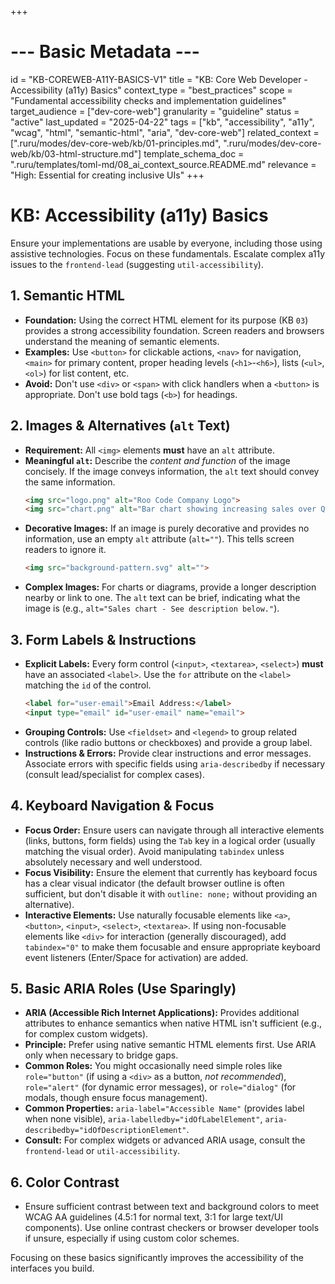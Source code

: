 +++
# --- Basic Metadata ---
id = "KB-COREWEB-A11Y-BASICS-V1"
title = "KB: Core Web Developer - Accessibility (a11y) Basics"
context_type = "best_practices"
scope = "Fundamental accessibility checks and implementation guidelines"
target_audience = ["dev-core-web"]
granularity = "guideline"
status = "active"
last_updated = "2025-04-22"
tags = ["kb", "accessibility", "a11y", "wcag", "html", "semantic-html", "aria", "dev-core-web"]
related_context = [".ruru/modes/dev-core-web/kb/01-principles.md", ".ruru/modes/dev-core-web/kb/03-html-structure.md"]
template_schema_doc = ".ruru/templates/toml-md/08_ai_context_source.README.md"
relevance = "High: Essential for creating inclusive UIs"
+++

# KB: Accessibility (a11y) Basics

Ensure your implementations are usable by everyone, including those using assistive technologies. Focus on these fundamentals. Escalate complex a11y issues to the `frontend-lead` (suggesting `util-accessibility`).

## 1. Semantic HTML

*   **Foundation:** Using the correct HTML element for its purpose (KB `03`) provides a strong accessibility foundation. Screen readers and browsers understand the meaning of semantic elements.
*   **Examples:** Use `<button>` for clickable actions, `<nav>` for navigation, `<main>` for primary content, proper heading levels (`<h1>`-`<h6>`), lists (`<ul>`, `<ol>`) for list content, etc.
*   **Avoid:** Don't use `<div>` or `<span>` with click handlers when a `<button>` is appropriate. Don't use bold tags (`<b>`) for headings.

## 2. Images & Alternatives (`alt` Text)

*   **Requirement:** All `<img>` elements **must** have an `alt` attribute.
*   **Meaningful `alt`:** Describe the *content and function* of the image concisely. If the image conveys information, the `alt` text should convey the same information.
    ```html
    <img src="logo.png" alt="Roo Code Company Logo">
    <img src="chart.png" alt="Bar chart showing increasing sales over Q1.">
    ```
*   **Decorative Images:** If an image is purely decorative and provides no information, use an empty `alt` attribute (`alt=""`). This tells screen readers to ignore it.
    ```html
    <img src="background-pattern.svg" alt="">
    ```
*   **Complex Images:** For charts or diagrams, provide a longer description nearby or link to one. The `alt` text can be brief, indicating what the image is (e.g., `alt="Sales chart - See description below."`).

## 3. Form Labels & Instructions

*   **Explicit Labels:** Every form control (`<input>`, `<textarea>`, `<select>`) **must** have an associated `<label>`. Use the `for` attribute on the `<label>` matching the `id` of the control.
    ```html
    <label for="user-email">Email Address:</label>
    <input type="email" id="user-email" name="email">
    ```
*   **Grouping Controls:** Use `<fieldset>` and `<legend>` to group related controls (like radio buttons or checkboxes) and provide a group label.
*   **Instructions & Errors:** Provide clear instructions and error messages. Associate errors with specific fields using `aria-describedby` if necessary (consult lead/specialist for complex cases).

## 4. Keyboard Navigation & Focus

*   **Focus Order:** Ensure users can navigate through all interactive elements (links, buttons, form fields) using the `Tab` key in a logical order (usually matching the visual order). Avoid manipulating `tabindex` unless absolutely necessary and well understood.
*   **Focus Visibility:** Ensure the element that currently has keyboard focus has a clear visual indicator (the default browser outline is often sufficient, but don't disable it with `outline: none;` without providing an alternative).
*   **Interactive Elements:** Use naturally focusable elements like `<a>`, `<button>`, `<input>`, `<select>`, `<textarea>`. If using non-focusable elements like `<div>` for interaction (generally discouraged), add `tabindex="0"` to make them focusable and ensure appropriate keyboard event listeners (Enter/Space for activation) are added.

## 5. Basic ARIA Roles (Use Sparingly)

*   **ARIA (Accessible Rich Internet Applications):** Provides additional attributes to enhance semantics when native HTML isn't sufficient (e.g., for complex custom widgets).
*   **Principle:** Prefer using native semantic HTML elements first. Use ARIA only when necessary to bridge gaps.
*   **Common Roles:** You might occasionally need simple roles like `role="button"` (if using a `<div>` as a button, *not recommended*), `role="alert"` (for dynamic error messages), or `role="dialog"` (for modals, though ensure focus management).
*   **Common Properties:** `aria-label="Accessible Name"` (provides label when none visible), `aria-labelledby="idOfLabelElement"`, `aria-describedby="idOfDescriptionElement"`.
*   **Consult:** For complex widgets or advanced ARIA usage, consult the `frontend-lead` or `util-accessibility`.

## 6. Color Contrast

*   Ensure sufficient contrast between text and background colors to meet WCAG AA guidelines (4.5:1 for normal text, 3:1 for large text/UI components). Use online contrast checkers or browser developer tools if unsure, especially if using custom color schemes.

Focusing on these basics significantly improves the accessibility of the interfaces you build.